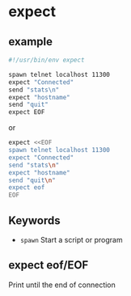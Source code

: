# expect

## example

```bash
#!/usr/bin/env expect

spawn telnet localhost 11300
expect "Connected"
send "stats\n"
expect "hostname"
send "quit"
expect EOF
```

or 

```bash
expect <<EOF
spawn telnet localhost 11300
expect "Connected"
send "stats\n"
expect "hostname"
send "quit\n"
expect eof
EOF
```

## Keywords

- `spawn` Start a script or program

## expect eof/EOF

Print until the end of connection
